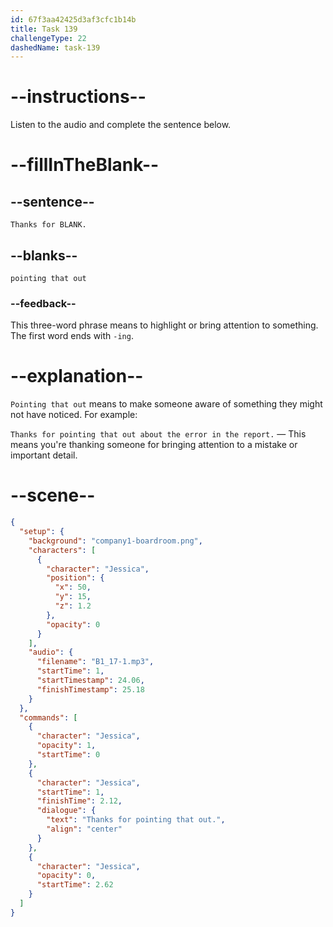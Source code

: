```yaml
---
id: 67f3aa42425d3af3cfc1b14b
title: Task 139
challengeType: 22
dashedName: task-139
---
```


<!-- (Audio) Jessica: Thanks for pointing that out. -->

# --instructions--

Listen to the audio and complete the sentence below.

# --fillInTheBlank--

## --sentence--

`Thanks for BLANK.`

## --blanks--

`pointing that out`

### --feedback--

This three-word phrase means to highlight or bring attention to something. The first word ends with `-ing`.

# --explanation--

`Pointing that out` means to make someone aware of something they might not have noticed. For example:

`Thanks for pointing that out about the error in the report.` — This means you're thanking someone for bringing attention to a mistake or important detail.

# --scene--

```json
{
  "setup": {
    "background": "company1-boardroom.png",
    "characters": [
      {
        "character": "Jessica",
        "position": {
          "x": 50,
          "y": 15,
          "z": 1.2
        },
        "opacity": 0
      }
    ],
    "audio": {
      "filename": "B1_17-1.mp3",
      "startTime": 1,
      "startTimestamp": 24.06,
      "finishTimestamp": 25.18
    }
  },
  "commands": [
    {
      "character": "Jessica",
      "opacity": 1,
      "startTime": 0
    },
    {
      "character": "Jessica",
      "startTime": 1,
      "finishTime": 2.12,
      "dialogue": {
        "text": "Thanks for pointing that out.",
        "align": "center"
      }
    },
    {
      "character": "Jessica",
      "opacity": 0,
      "startTime": 2.62
    }
  ]
}
```
